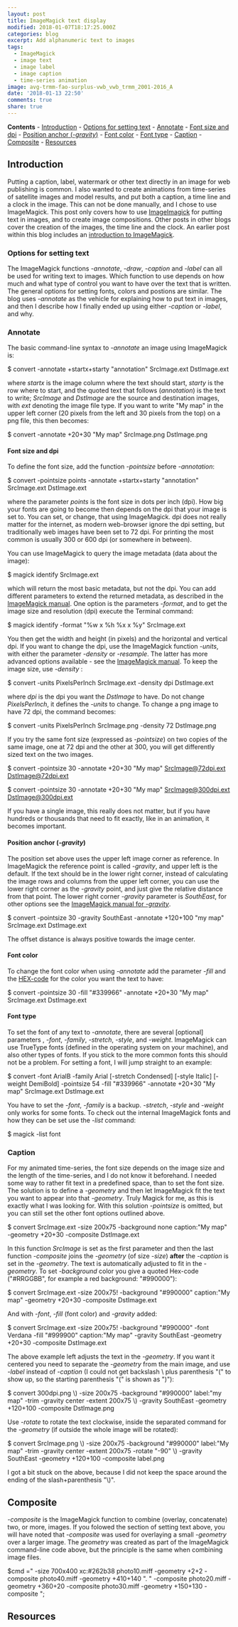 ```yaml
---
layout: post
title: ImageMagick text display
modified: 2018-01-07T18:17:25.000Z
categories: blog
excerpt: Add alphanumeric text to images
tags:
  - ImageMagick
  - image text
  - image label
  - image caption
  - time-series animation
image: avg-trmm-fao-surplus-vwb_vwb_trmm_2001-2016_A
date: '2018-01-13 22:50'
comments: true
share: true
---
```


**Contents**
	\- [Introduction](#introduction)
		\- [Options for setting text](#options-for-setting-text)
		\- [Annotate](#annotate)
			\- [Font size and dpi](#font-size-and-dpi)
			\- [Position anchor (_-gravity_)](#position-anchor-gravity)
			\- [Font color](#font-color)
			\- [Font type](#font-type)
		\- [Caption](#caption)
	\- [Composite](#composite)
	\- [Resources](#resources)

## Introduction

Putting a caption, label, watermark or other text directly in an image for web publishing is common. I also wanted to create animations from time-series of satellite images and model results, and put both a caption, a time line and a clock in the image. This can not be done manually, and I chose to use ImageMagick. This post only covers how to use [ImageImagick](https://www.imagemagick.org) for putting text in images, and to create image compositions. Other posts in other blogs cover the creation of the images, the time line and the clock. An earlier post within this blog includes an [introduction to ImageMagick](../2018/2018-01-13-install-imagemagick.html).

### Options for setting text

The ImageMagick functions _-annotate_, _-draw_, _-caption_ and _-label_  can all be used for writing text to images. Which function to use depends on how much and what type of control you want to have over the text that is written. The general options for setting fonts, colors and postions are similar. The blog uses _-annotate_ as the vehicle for explaining how to put text in images, and then I describe how I finally ended up using either _-caption_ or _-label_, and why.

### Annotate

The basic command-line syntax to _-annotate_ an image using ImageMagick is:

<span class='terminal'>$ convert -annotate +startx+starty "annotation" SrcImage.ext DstImage.ext</span>

where _startx_ is the image column where the text should start, _starty_ is the row where to start, and the quoted text that follows (_annotation_) is the text to write; _SrcImage_ and _DstImage_ are the source and destination images, with _ext_ denoting the image file type. If you want to write "My map" in the upper left corner (20 pixels from the left and 30 pixels from the top) on a png file, this then becomes:

 <span class='terminal'>$ convert -annotate +20+30 "My map" SrcImage.png DstImage.png</span>

#### Font size and dpi

To define the font size, add the function _-pointsize_ before _-annotation_:

<span class='terminal'>$ convert -pointsize points -annotate +startx+starty "annotation" SrcImage.ext DstImage.ext</span>

where the parameter _points_ is the font size in dots per inch (dpi). How big your fonts are going to become then depends on the dpi that your image is set to. You can set, or change, that using ImageMagick. dpi does not really matter for the internet, as modern web-browser ignore the dpi setting, but traditionally web images have been set to 72 dpi. For printing the most common is usually 300 or 600 dpi (or somewhere in between).

You can use ImageMagick to query the image metadata (data about the image):

<span class='terminal'>$ magick identify SrcImage.ext</span>

which will return the most basic metadata, but not the dpi. You can add different parameters to extend the returned metadata, as described in the [ImageMagick manual](https://www.imagemagick.org/script/identify.php). One option is the parameters _-format_, and to get the image size and resolution (dpi) execute the <span class='app'>Terminal</span> command:

<span class='terminal'>$ magick identify -format "%w x %h %x x %y" SrcImage.ext</span>

You then get the width and height (in pixels) and the horizontal and vertical dpi. If you want to change the dpi, use the ImageMagick function _-units_, with either the parameter _-density_ or _-resample_. The latter has more advanced options available - see the [ImageMagick manual](). To keep the image size, use _-density_ :

<span class='terminal'>$ convert -units PixelsPerInch SrcImage.ext -density dpi DstImage.ext</span>

where _dpi_ is the dpi you want the _DstImage_ to have. Do not change _PixelsPerInch_, it defines the _-units_ to change. To change a png image to have 72 dpi, the command becomes:

<span class='terminal'>$ convert -units PixelsPerInch SrcImage.png -density 72 DstImage.png</span>

If you try the same font size (expressed as _-pointsize_) on two copies of the same image, one at 72 dpi and the other at 300, you will get differently sized text on the two images.

 <span class='terminal'>$ convert -pointsize 30 -annotate +20+30 "My map" SrcImage@72dpi.ext DstImage@72dpi.ext</span>

<span class='terminal'>$ convert -pointsize 30 -annotate +20+30 "My map" SrcImage@300dpi.ext DstImage@300dpi.ext</span>

If you have a single image, this really does not matter, but if you have hundreds or thousands that need to fit exactly, like in an animation, it becomes important.

#### Position anchor (_-gravity_)

The position set above uses the upper left image corner as reference. In ImageMagick the reference point is called _-gravity_, and upper left is the default. If the text should be in the lower right corner, instead of calculating the image rows and columns from the upper left corner, you can use the lower right corner as the _-gravity_ point, and just give the relative distance from that point. The lower right corner _-gravity_ parameter is _SouthEast_, for other options see the [ImageMagick manual for _-gravity_](http://www.imagemagick.org/script/command-line-options.php#gravity).

<span class='terminal'>$ convert -pointsize 30 -gravity SouthEast -annotate +120+100 "my map" SrcImage.ext  DstImage.ext</span>

The offset distance is always positive towards the image center.

#### Font color

To change the font color when using _-annotate_ add the parameter _-fill_ and the [HEX-code](../2018/2018-01-13-install-imagemagick.html#set-border) for the color you want the text to have:

<span class='terminal'>$ convert -pointsize 30 -fill "#339966" -annotate +20+30 "My map" SrcImage.ext  DstImage.ext</span>

#### Font type

To set the font of any text to _-annotate_, there are several [optional] parameters , _-font_,  _-family_, _-stretch_, _-style_, and _-weight_. ImageMagick can use TrueType fonts (defined in the operating system on your machine), and also other types of fonts. If you stick to the more common fonts this should not be a problem. For setting a font, I will jump straight to an example:

<span class='terminal'>$ convert -font ArialB -family Arial [-stretch Condensed] [-style Italic] [-weight DemiBold] -pointsize 54 -fill "#339966" -annotate +20+30 "My map" SrcImage.ext DstImage.ext</span>

You have to set the _-font_, _-family_ is a backup. _-stretch_, _-style_ and _-weight_ only works for some fonts. To check out the internal ImageMagick fonts and how they can be set use the _-list_ command:

<span class='terminal'>$ magick -list font</span>

### Caption

For my animated time-series, the font size depends on the image size and the length of the time-series, and I do not know it beforehand. I needed some way to rather fit text in a predefined space, than to set the font size. The solution is to define a _-geometry_ and then let ImageMagick fit the text you want to appear into that _-geometry_. Truly Magick for me, as this is exactly what I was looking for. With this solution _-pointsize_ is omitted, but you can still set the other font options outlined above.

<span class='terminal'>$ convert SrcImage.ext -size 200x75 -background none caption:"My map" -geometry +20+30 -composite DstImage.ext</span>

In this function _SrcImage_ is set as the first parameter and then the last function _-composite_ joins the _-geometry_ (of size _-size_) **after** the _-caption_ is set in the _-geometry_.  The text is automatically adjusted to fit in the _-geometry_. To set _-background_ color you give a quoted Hex-code ("#RRGGBB", for example a red background: "#990000"):

<span class='terminal'>$ convert SrcImage.ext -size 200x75! -background "#990000" caption:"My map" -geometry +20+30 -composite DstImage.ext</span>

And with _-font_, _-fill_ (font color) and _-gravity_ added:

<span class='terminal'>$ convert SrcImage.ext -size 200x75! -background "#990000" -font Verdana -fill "#999900" caption:"My map" -gravity SouthEast -geometry +20+30 -composite DstImage.ext</span>

The above example left adjusts the text in the _-geometry_. If you want it centered you need to separate the _-geometry_ from the main image, and use _-label_ instead of _-caption_ (I could not get backslash \\ plus parenthesis "(" to show up, so the starting parenthesis "(" is shown as ")"):

<span class='terminal'> $ convert 300dpi.png \\) -size 200x75 -background "#990000" label:"my map" -trim -gravity center -extent 200x75 \\) -gravity SouthEast -geometry +120+100 -composite DstImage.png</span>

Use _-rotate_ to rotate the text clockwise, inside the separated command for the _-geometry_ (if outside the whole image will be rotated):

<span class='terminal'>$ convert SrcImage.png \\) -size 200x75 -background "#990000" label:"My map" -trim -gravity center -extent 200x75 -rotate "-90" \\) -gravity SouthEast -geometry +120+100 -composite label.png</span>

I got a bit stuck on the above, because I did not keep the space around the ending of the slash+parenthesis "\\)".

## Composite

_-composite_ is the ImageMagick function to combine (overlay, concatenate) two, or more, images. If you folowed the section of setting text above, you will have noted that _-composite_ was used for overlaying a small _-geometry_ over a larger image. The _geometry_ was created as part of the ImageMagick command-line code above, but the principle is the same when combining image files.

  $cmd =" -size 700x400 xc:#262b38  photo10.miff -geometry +2+2 -composite photo40.miff -geometry +410+140 ".
" -composite photo20.miff -geometry +360+20 -composite photo30.miff -geometry +150+130 -composite ";

## Resources

